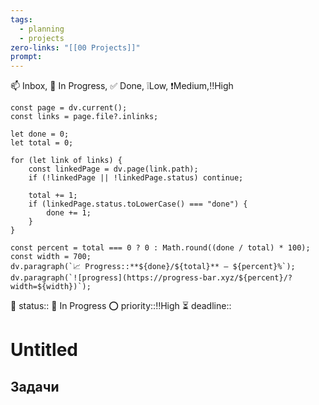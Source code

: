 ```yaml
---
tags:
  - planning
  - projects
zero-links: "[[00 Projects]]"
prompt: 
---
```

📫 Inbox, 📌 In Progress, ✅ Done, ❕Low, ❗Medium,‼️High
```dataviewjs
const page = dv.current();
const links = page.file?.inlinks;

let done = 0;
let total = 0;

for (let link of links) {
    const linkedPage = dv.page(link.path);
    if (!linkedPage || !linkedPage.status) continue;

    total += 1;
    if (linkedPage.status.toLowerCase() === "done") {
        done += 1;
    }
}

const percent = total === 0 ? 0 : Math.round((done / total) * 100);
const width = 700;
dv.paragraph(`📈 Progress::**${done}/${total}** — ${percent}%`);
dv.paragraph(`![progress](https://progress-bar.xyz/${percent}/?width=${width})`);

```
🔔 status:: 📌 In Progress
⭕ priority::‼️High
⏳ deadline:: 
# Untitled

## Задачи